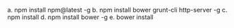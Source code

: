 ﻿a.	npm install npm@latest -g 
b.	npm install bower grunt-cli http-server -g
c.	npm install
d.	npm install bower -g
e.	bower install